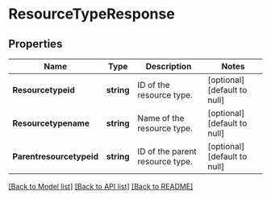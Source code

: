 # ResourceTypeResponse

## Properties
Name | Type | Description | Notes
------------ | ------------- | ------------- | -------------
**Resourcetypeid** | **string** | ID of the resource type. | [optional] [default to null]
**Resourcetypename** | **string** | Name of the resource type. | [optional] [default to null]
**Parentresourcetypeid** | **string** | ID of the parent resource type. | [optional] [default to null]

[[Back to Model list]](../README.md#documentation-for-models) [[Back to API list]](../README.md#documentation-for-api-endpoints) [[Back to README]](../README.md)



